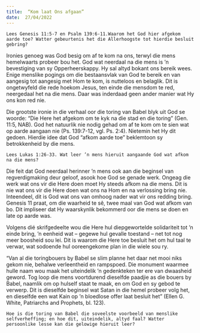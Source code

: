 ```yaml
---
title:  “Kom laat Ons afgaan”
date:  27/04/2022
---
```


`Lees Genesis 11:5-7 en Psalm 139:6-11.Waarom het God hier afgekom aarde toe? Watter gebeurtenis het die Allerhoogste tot hierdie besluit gebring?`

Ironies genoeg was God besig om af te kom na ons, terwyl die mens hemelwaarts probeer bou het. God wat neerdaal na die mens is ’n bevestiging van sy Opperheerskappy. Hy sal altyd bokant ons bereik wees. Enige menslike pogings om die bestaansvlak van God te bereik en van aangesig tot aangesig met Hom te kom, is nutteloos en belaglik. Dit is ongetwyfeld die rede hoekom Jesus, ten einde die mensdom te red, neergedaal het na die mens. Daar was inderdaad geen ander manier wat Hy ons kon red nie.

Die grootste ironie in die verhaal oor die toring van Babel blyk uit God se woorde: “Die Here het afgekom om te kyk na die stad en die toring” (Gen. 11:5, NAB). God het natuurlik nie nodig gehad om af te kom om te sien wat op aarde aangaan nie (Ps. 139:7-12, vgl. Ps. 2:4). Nietemin het Hy dit gedoen. Hierdie idee dat God “afkom aarde toe” beklemtoon sy betrokkenheid by die mens.

`Lees Lukas 1:26-33. Wat leer ’n mens hieruit aangaande God wat afkom na die mens?`

Die feit dat God neerdaal herinner ’n mens ook aan die beginsel van regverdigmaking deur geloof, asook hoe God se genade werk. Ongeag die werk wat ons vir die Here doen moet Hy steeds afkom na die mens. Dit is nie wat ons vir die Here doen wat ons na Hom en na verlossing bring nie. Inteendeel, dit is God wat ons van omhoog nader wat vir ons redding bring. Genesis 11 praat, om die waarheid te sê, twee maal van God wat afkom van bo. Dit impliseer dat Hy waarskynlik bekommerd oor die mens se doen en late op aarde was.

Volgens dié skrifgedeelte wou die Here hul diepgewortelde solidariteit tot ’n einde bring, ’n eenheid wat – gegewe hul gevalle toestand – net tot nog meer boosheid sou lei. Dit is waarom die Here toe besluit het om hul taal te verwar, wat sodoende hul ooreengekome plan in die wiele sou ry.

“Van al die toringbouers by Babel se slim planne het daar net mooi niks gekom nie, behalwe verleentheid en rampspoed. Die monument waarmee hulle naam wou maak het uiteindelik ’n gedenkteken ter ere van dwaasheid geword. Tog loop die mens voortdurend dieselfde paadjie as die bouers by Babel, naamlik om op hulself staat te maak, en om God en sy gebod te verwerp. Dit is dieselfde beginsel wat Satan in die hemel probeer volg het, en dieselfde een wat Kain op ’n bloedlose offer laat besluit het” (Ellen G. White, Patriarchs and Prophets, bl. 123).

`Hoe is die toring van Babel die soveelste voorbeeld van menslike selfverheffing; en hoe dit, uiteindelik, altyd faal? Watter persoonlike lesse kan die gelowige hieruit leer?`
